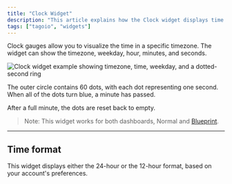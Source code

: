 ```yaml
---
title: "Clock Widget"
description: "This article explains how the Clock widget displays time for a selected timezone, including how the seconds ring works and how the widget follows 12‑ or 24‑hour format based on account preferences."
tags: ["tagoio", "widgets"]
---
```


Clock gauges allow you to visualize the time in a specific timezone. The widget can show the timezone, weekday, hour, minutes, and seconds.

![Clock widget example showing timezone, time, weekday, and a dotted-second ring](/docs_imagem/tagoio/clock-widget-2.png)

The outer circle contains 60 dots, with each dot representing one second. When all of the dots turn blue, a minute has passed.

After a full minute, the dots are reset back to empty.

> Note: This widget works for both dashboards, Normal and [Blueprint](../dashboards/blueprint-dashboard).

---

## Time format

This widget displays either the 24-hour or the 12-hour format, based on your account's preferences.